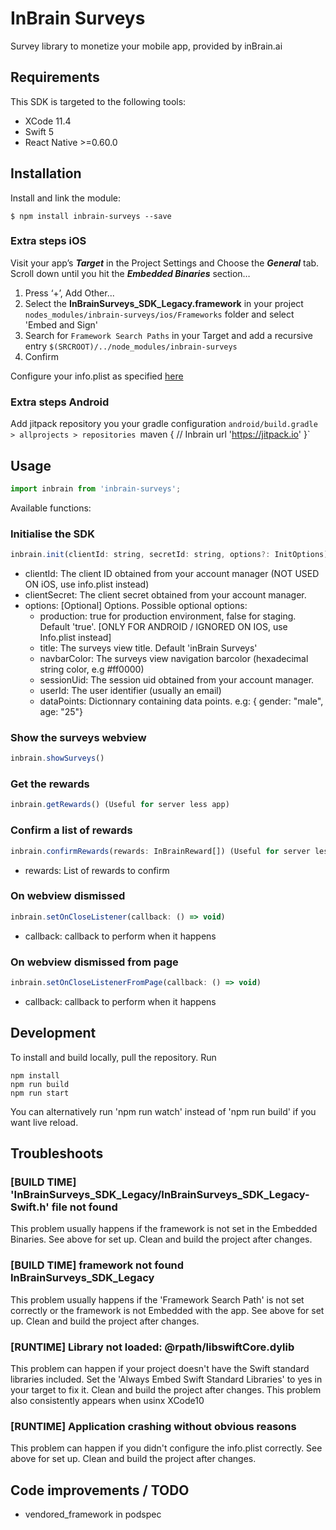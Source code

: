 # InBrain Surveys
Survey library to monetize your mobile app, provided by inBrain.ai

## Requirements
This SDK is targeted to the following tools:
- XCode 11.4
- Swift 5
- React Native >=0.60.0

## Installation

Install and link the module:

`$ npm install inbrain-surveys --save`

### Extra steps iOS

Visit your app’s ***Target*** in the Project Settings and Choose the ***General*** tab.
Scroll down until you hit the ***Embedded Binaries*** section… 
1) Press ‘+’, Add Other...
2) Select the **InBrainSurveys_SDK_Legacy.framework** in your project `nodes_modules/inbrain-surveys/ios/Frameworks` folder and select 'Embed and Sign' 
4) Search for `Framework Search Paths` in your Target and add a recursive entry `$(SRCROOT)/../node_modules/inbrain-surveys`
3) Confirm

Configure your info.plist as specified [here](https://github.com/inBrainSurveys/InBrainSurveys_SDK_Swift/blob/master/README.md#configuration)

### Extra steps Android

Add jitpack repository you your gradle configuration `android/build.gradle > allprojects > repositories
    `maven { 
        // Inbrain
        url 'https://jitpack.io' 
    }`

## Usage
```javascript
import inbrain from 'inbrain-surveys';
```
Available functions:
### Initialise the SDK
```javascript
inbrain.init(clientId: string, secretId: string, options?: InitOptions)
```
* clientId: The client ID obtained from your account manager (NOT USED ON iOS, use info.plist instead)
* clientSecret: The client secret obtained from your account manager.
* options: [Optional] Options. Possible optional options:
    * production: true for production environment, false for staging. Default 'true'. [ONLY FOR ANDROID / IGNORED ON IOS, use Info.plist instead]
    * title: The surveys view title. Default 'inBrain Surveys'
    * navbarColor: The surveys view navigation barcolor (hexadecimal string color, e.g #ff0000)
    * sessionUid: The session uid obtained from your account manager.
    * userId: The user identifier (usually an email)
    * dataPoints: Dictionnary containing data points. e.g: { gender: "male", age: "25"}

### Show the surveys webview
```javascript
inbrain.showSurveys()
```

### Get the rewards
```javascript
inbrain.getRewards() (Useful for server less app)
```

### Confirm a list of rewards
```javascript
inbrain.confirmRewards(rewards: InBrainReward[]) (Useful for server less app)
```
* rewards: List of rewards to confirm

### On webview dismissed
```javascript
inbrain.setOnCloseListener(callback: () => void) 
```
* callback: callback to perform when it happens

### On webview dismissed from page
```javascript
inbrain.setOnCloseListenerFromPage(callback: () => void) 
```
* callback: callback to perform when it happens

## Development
To install and build locally, pull the repository.
Run 
```
npm install 
npm run build 
npm run start 
```

You can alternatively run 'npm run watch' instead of 'npm run build' if you want live reload.

## Troubleshoots
### [BUILD TIME] 'InBrainSurveys_SDK_Legacy/InBrainSurveys_SDK_Legacy-Swift.h' file not found
This problem usually happens if the framework is not set in the Embedded Binaries. See above for set up.
Clean and build the project after changes.

### [BUILD TIME] framework not found InBrainSurveys_SDK_Legacy
This problem usually happens if the 'Framework Search Path' is not set correctly or the framework is not Embedded with the app. See above for set up.
Clean and build the project after changes.

### [RUNTIME] Library not loaded: @rpath/libswiftCore.dylib
This problem can happen if your project doesn't have the Swift standard libraries included. Set the 'Always Embed Swift Standard Libraries' to yes in your target to fix it.
Clean and build the project after changes.
This problem also consistently appears when usinx XCode10

### [RUNTIME] Application crashing without obvious reasons
This problem can happen if you didn't configure the info.plist correctly. See above for set up.
Clean and build the project after changes.

## Code improvements / TODO
- vendored_framework in podspec


